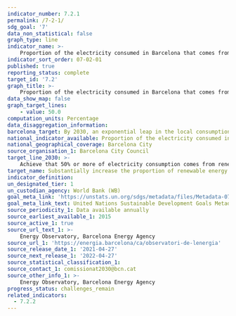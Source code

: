 ```yaml
---
indicator_number: 7.2.1
permalink: /7-2-1/
sdg_goal: '7'
data_non_statistical: false
graph_type: line
indicator_name: >-
    Proportion of the electricity consumed in Barcelona that comes from renewable sources
indicator_sort_order: 07-02-01
published: true
reporting_status: complete
target_id: '7.2'
graph_title: >-
    Proportion of the electricity consumed in Barcelona that comes from renewable sources
data_show_map: false
graph_target_lines:
    - value: 50.0
computation_units: Percentage
data_disaggregation_information:
barcelona_target: By 2030, an exponential leap in the local consumption and production of renewable energy
national_indicator_available: Proportion of the electricity consumed in Barcelona that comes from renewable sources
national_geographical_coverage: Barcelona City
source_organisation_1: Barcelona City Council
target_line_2030: >-
    Achieve that 50% or more of electricity consumption comes from renewable sources
target_name: Substantially increase the proportion of renewable energy in the overall mix of energy sources
indicator_definition:
un_designated_tier: 1
un_custodian_agency: World Bank (WB)
goal_meta_link: 'https://unstats.un.org/sdgs/metadata/files/Metadata-07-02-01.pdf'
goal_meta_link_text: United Nations Sustainable Development Goals Metadata (pdf 894kB)
source_periodicity_1: Data available annually
source_earliest_available_1: 2015
source_active_1: true
source_url_text_1: >-
    Energy Observatory, Barcelona Energy Agency  
source_url_1: 'https://energia.barcelona/ca/observatori-de-lenergia'
source_release_date_1: '2021-04-27'
source_next_release_1: '2022-04-27'
source_statistical_classification_1: 
source_contact_1: comissionat2030@bcn.cat
source_other_info_1: >-
    Energy Observatory, Barcelona Energy Agency
progress_status: challenges_remain
related_indicators: 
  - 7.2.2
---
```


